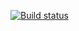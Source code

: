 [![Build status](https://ci.appveyor.com/api/projects/status/yxa4wjvkkyi8acqr?svg=true)](https://ci.appveyor.com/project/rubinov2016/aqa-2-2-selenide)